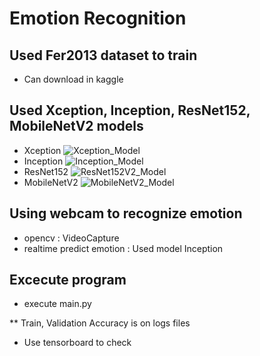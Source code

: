 # Emotion Recognition

## Used Fer2013 dataset to train
- Can download in kaggle

## Used Xception, Inception, ResNet152, MobileNetV2 models
- Xception
![Xception_Model](https://user-images.githubusercontent.com/49279776/100276395-ccad8d00-2fa4-11eb-8d7f-52f2dded2090.png)
- Inception
![Inception_Model](https://user-images.githubusercontent.com/49279776/100276444-e3ec7a80-2fa4-11eb-8040-a6db1cb94ade.png)
- ResNet152
![ResNet152V2_Model](https://user-images.githubusercontent.com/49279776/100277147-04690480-2fa6-11eb-8053-1eec0a2cb5e0.png)
- MobileNetV2
![MobileNetV2_Model](https://user-images.githubusercontent.com/49279776/100277170-0f239980-2fa6-11eb-893a-4b95de857fd6.png)

## Using webcam to recognize emotion
- opencv : VideoCapture
- realtime predict emotion : Used model Inception

## Excecute program
- execute main.py

** Train, Validation Accuracy is on logs files
- Use tensorboard to check
